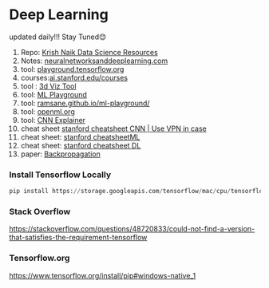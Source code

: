 # Deep Learning
updated daily!!! Stay Tuned😊



1. Repo: [Krish Naik Data Science Resources](https://github.com/krishnaik06/The-Grand-Complete-Data-Science-Materials)
2. Notes: [neuralnetworksanddeeplearning.com](http://neuralnetworksanddeeplearning.com/chap1.html)
3. tool: [playground.tensorflow.org](https://playground.tensorflow.org/#activation=tanh&batchSize=10&dataset=circle&regDataset=reg-plane&learningRate=0.03&regularizationRate=0&noise=0&networkShape=4,2&seed=0.59479&showTestData=false&discretize=false&percTrainData=50&x=true&y=true&xTimesY=false&xSquared=false&ySquared=false&cosX=false&sinX=false&cosY=false&sinY=false&collectStats=false&problem=classification&initZero=false&hideText=false)
4. courses:[ai.stanford.edu/courses](https://ai.stanford.edu/courses/)
5. tool : [3d Viz Tool](https://array-3d-viz.vercel.app/)
6. tool: [ML Playground](https://ml-playground.com/)
7. tool: [ramsane.github.io/ml-playground/](https://ramsane.github.io/ml-playground/logistic_regression/)
8. tool: [openml.org](https://openml.org/)
9. tool: [CNN Explainer](https://poloclub.github.io/cnn-explainer/)
10. cheat sheet [stanford cheatsheet CNN | Use VPN in case](https://stanford.edu/~shervine/teaching/cs-230/cheatsheet-convolutional-neural-networks)
11. cheat sheet:  [stanford cheatsheetML ](https://stanford.edu/~shervine/teaching/cs-229/cheatsheet-machine-learning-tips-and-tricks)
12. cheat sheet: [stanford cheatsheet DL](https://stanford.edu/~shervine/teaching/cs-229/cheatsheet-deep-learning)
13. paper: [Backpropagation](https://cklixx.people.wm.edu/teaching/math400/Annette-paper.pdf)





### Install Tensorflow Locally
```py
pip install https://storage.googleapis.com/tensorflow/mac/cpu/tensorflow-1.8.0-py3-none-any.whl
```

### Stack Overflow 
https://stackoverflow.com/questions/48720833/could-not-find-a-version-that-satisfies-the-requirement-tensorflow

### Tensorflow.org
https://www.tensorflow.org/install/pip#windows-native_1